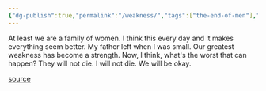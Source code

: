 ```yaml
---
{"dg-publish":true,"permalink":"/weakness/","tags":["the-end-of-men"],"created":"","updated":""}
---
```


At least we are a family of women. I think this every day and it makes everything seem better. My father left when I was small. Our greatest weakness has become a strength. Now, I think, what's the worst that can happen? They will not die. I will not die. We will be okay. 

[source](https://www.goodreads.com/book/show/53717123-the-end-of-men)